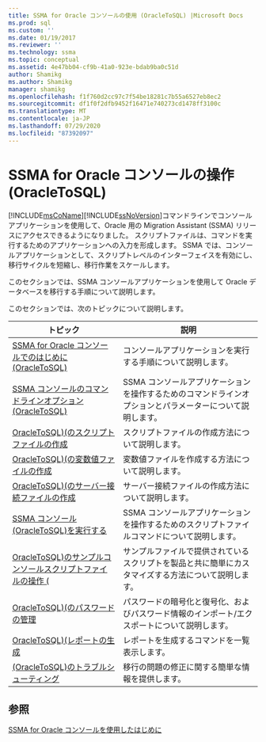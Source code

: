 ```yaml
---
title: SSMA for Oracle コンソールの使用 (OracleToSQL) |Microsoft Docs
ms.prod: sql
ms.custom: ''
ms.date: 01/19/2017
ms.reviewer: ''
ms.technology: ssma
ms.topic: conceptual
ms.assetid: 4e47bb04-cf9b-41a0-923e-bdab9ba0c51d
author: Shamikg
ms.author: Shamikg
manager: shamikg
ms.openlocfilehash: f1f760d2cc97c7f54be18281c7b55a6527eb8ec2
ms.sourcegitcommit: df1f0f2dfb9452f16471e740273cd1478ff3100c
ms.translationtype: MT
ms.contentlocale: ja-JP
ms.lasthandoff: 07/29/2020
ms.locfileid: "87392097"
---
```

# <a name="working-with-ssma-for-oracle-console-oracletosql"></a>SSMA for Oracle コンソールの操作 (OracleToSQL)
[!INCLUDE[msCoName](../../includes/msconame_md.md)][!INCLUDE[ssNoVersion](../../includes/ssnoversion-md.md)]コマンドラインでコンソールアプリケーションを使用して、Oracle 用の Migration Assistant (SSMA) リリースにアクセスできるようになりました。 スクリプトファイルは、コマンドを実行するためのアプリケーションへの入力を形成します。 SSMA では、コンソールアプリケーションとして、スクリプトレベルのインターフェイスを有効にし、移行サイクルを短縮し、移行作業をスケールします。  
  
このセクションでは、SSMA コンソールアプリケーションを使用して Oracle データベースを移行する手順について説明します。  
  
このセクションでは、次のトピックについて説明します。  
  
|トピック|説明|  
|-|-|  
|[SSMA for Oracle コンソールでのはじめに &#40;OracleToSQL&#41;](../../ssma/oracle/getting-started-with-ssma-for-oracle-console-oracletosql.md)|コンソールアプリケーションを実行する手順について説明します。|  
|[SSMA コンソールのコマンドラインオプション &#40;OracleToSQL&#41;](../../ssma/oracle/command-line-options-in-ssma-console-oracletosql.md)|SSMA コンソールアプリケーションを操作するためのコマンドラインオプションとパラメーターについて説明します。|  
|[OracleToSQL&#41;&#40;のスクリプトファイルの作成](../../ssma/oracle/creating-script-files-oracletosql.md)|スクリプトファイルの作成方法について説明します。|  
|[OracleToSQL&#41;&#40;の変数値ファイルの作成](../../ssma/oracle/creating-variable-value-files-oracletosql.md)|変数値ファイルを作成する方法について説明します。|  
|[OracleToSQL&#41;&#40;のサーバー接続ファイルの作成](../../ssma/oracle/creating-the-server-connection-files-oracletosql.md)|サーバー接続ファイルの作成方法について説明します。|  
|[SSMA コンソール &#40;OracleToSQL&#41;を実行する](../../ssma/oracle/executing-the-ssma-console-oracletosql.md)|SSMA コンソールアプリケーションを操作するためのスクリプトファイルコマンドについて説明します。|  
|[OracleToSQL&#41;のサンプルコンソールスクリプトファイルの操作 &#40;](../../ssma/oracle/working-with-the-sample-console-script-files-oracletosql.md)|サンプルファイルで提供されているスクリプトを製品と共に簡単にカスタマイズする方法について説明します。|  
|[OracleToSQL&#41;&#40;のパスワードの管理](../../ssma/oracle/managing-passwords-oracletosql.md)|パスワードの暗号化と復号化、およびパスワード情報のインポート/エクスポートについて説明します。|  
|[OracleToSQL&#41;&#40;レポートの生成](../../ssma/oracle/generating-reports-oracletosql.md)|レポートを生成するコマンドを一覧表示します。|  
|[&#40;OracleToSQL&#41;のトラブルシューティング](../../ssma/oracle/troubleshooting-oracletosql.md)|移行の問題の修正に関する簡単な情報を提供します。|  
  
## <a name="see-also"></a>参照  
[SSMA for Oracle コンソールを使用したはじめに](getting-started-with-ssma-for-oracle-console-oracletosql.md)  
  
